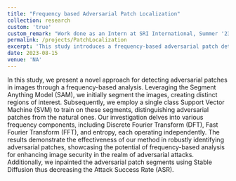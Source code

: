 ```yaml
---
title: "Frequency based Adversarial Patch Localization"
collection: research
custom: 'true'
custom_remark: "Work done as an Intern at SRI International, Summer '23"
permalink: /projects/PatchLocalization
excerpt: 'This study introduces a frequency-based adversarial patch detection method using SAM segmentation and SVM classification on image segments. Through independent analyses of DFT, FFT, and entropy, our approach proves effective in reliably identifying adversarial patches, offering promising advancements in image security against adversarial attacks.'
date: 2023-08-15
venue: 'NA'
---
```


<style>

/* Style the counter cards */
.card {
<!--   box-shadow: 0 4px 8px 0 rgba(0, 0, 0, 0.2); /* this adds the "card" effect */ -->
  padding: 16px;
<!--   text-align: center; -->
<!--   background-color: #f1f1f1; -->
}

a:link {
  text-decoration: none;
}
</style>

In this study, we present a novel approach for detecting adversarial patches in images through a frequency-based analysis. Leveraging the Segment Anything Model (SAM), we initially segment the images, creating distinct regions of interest. Subsequently, we employ a single class Support Vector Machine (SVM) to train on these segments, distinguishing adversarial patches from the natural ones. Our investigation delves into various frequency components, including Discrete Fourier Transform (DFT), Fast Fourier Transform (FFT), and entropy, each operating independently. The results demonstrate the effectiveness of our method in robustly identifying adversarial patches, showcasing the potential of frequency-based analysis for enhancing image security in the realm of adversarial attacks. Additionally, we inpainted the adversarial patch segments using Stable Diffusion thus decreasing the Attack Success Rate (ASR).